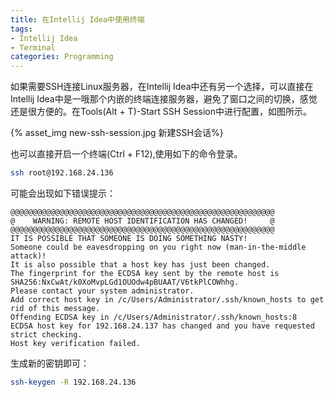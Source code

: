 ```yaml
---
title: 在Intellij Idea中使用终端
tags:
- Intellij Idea
- Terminal
categories: Programming
---
```


如果需要SSH连接Linux服务器，在Intellij Idea中还有另一个选择，可以直接在Intellij Idea中是一哦那个内嵌的终端连接服务器，避免了窗口之间的切换，感觉还是很方便的。在Tools(Alt + T)-Start SSH Session中进行配置，如图所示。

<!-- more -->

{% asset_img new-ssh-session.jpg 新建SSH会话%}


也可以直接开启一个终端(Ctrl + F12),使用如下的命令登录。

```Bash
ssh root@192.168.24.136
```

可能会出现如下错误提示：

```
@@@@@@@@@@@@@@@@@@@@@@@@@@@@@@@@@@@@@@@@@@@@@@@@@@@@@@@@@@@
@    WARNING: REMOTE HOST IDENTIFICATION HAS CHANGED!     @
@@@@@@@@@@@@@@@@@@@@@@@@@@@@@@@@@@@@@@@@@@@@@@@@@@@@@@@@@@@
IT IS POSSIBLE THAT SOMEONE IS DOING SOMETHING NASTY!
Someone could be eavesdropping on you right now (man-in-the-middle attack)!
It is also possible that a host key has just been changed.
The fingerprint for the ECDSA key sent by the remote host is
SHA256:NxCwAt/k0XoMvpLGd1OUOdw4pBUAAT/V6tkPlCOWhhg.
Please contact your system administrator.
Add correct host key in /c/Users/Administrator/.ssh/known_hosts to get rid of this message.
Offending ECDSA key in /c/Users/Administrator/.ssh/known_hosts:8
ECDSA host key for 192.168.24.137 has changed and you have requested strict checking.
Host key verification failed.

```

生成新的密钥即可：

```Bash
ssh-keygen -R 192.168.24.136
```




